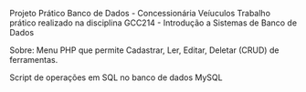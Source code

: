 Projeto Prático Banco de Dados - Concessionária Veíuculos
Trabalho prático realizado na disciplina GCC214 - Introdução a Sistemas de Banco de Dados

Sobre:
Menu PHP que permite Cadastrar, Ler, Editar, Deletar (CRUD) de ferramentas.

Script de operações em SQL no banco de dados MySQL

